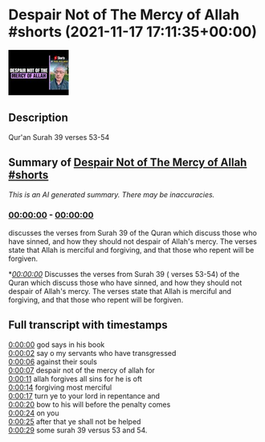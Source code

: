 # Despair Not of The Mercy of Allah #shorts (2021-11-17 17:11:35+00:00)

![alt Despair Not of The Mercy of Allah #shorts](fhrd0ZAoixo.jpg "Despair Not of The Mercy of Allah #shorts")

## Description

Qur'an Surah 39 verses 53-54

## Summary of [Despair Not of The Mercy of Allah #shorts](https://www.youtube.com/watch?v=fhrd0ZAoixo)


*This is an AI generated summary. There may be inaccuracies. [](/)*

### [00:00:00](https://www.youtube.com/watch?v=fhrd0ZAoixo&t=0) - [00:00:00](https://www.youtube.com/watch?v=fhrd0ZAoixo&t=0)

 discusses the verses from Surah 39 of the Quran which discuss those who have sinned, and how they should not despair of Allah's mercy. The verses state that Allah is merciful and forgiving, and that those who repent will be forgiven.

**[00:00:00](https://www.youtube.com/watch?v=fhrd0ZAoixo&t=0)* Discusses the verses from Surah 39 ( verses 53-54) of the Quran which discuss those who have sinned, and how they should not despair of Allah's mercy. The verses state that Allah is merciful and forgiving, and that those who repent will be forgiven.

## Full transcript with timestamps

[0:00:00](https://youtu.be/fhrd0ZAoixo?t=0) god says in his book  
[0:00:02](https://youtu.be/fhrd0ZAoixo?t=2) say o my servants who have transgressed  
[0:00:06](https://youtu.be/fhrd0ZAoixo?t=6) against their souls  
[0:00:07](https://youtu.be/fhrd0ZAoixo?t=7) despair not of the mercy of allah for  
[0:00:11](https://youtu.be/fhrd0ZAoixo?t=11) allah forgives all sins for he is oft  
[0:00:14](https://youtu.be/fhrd0ZAoixo?t=14) forgiving most merciful  
[0:00:17](https://youtu.be/fhrd0ZAoixo?t=17) turn ye to your lord in repentance and  
[0:00:20](https://youtu.be/fhrd0ZAoixo?t=20) bow to his will before the penalty comes  
[0:00:24](https://youtu.be/fhrd0ZAoixo?t=24) on you  
[0:00:25](https://youtu.be/fhrd0ZAoixo?t=25) after that ye shall not be helped  
[0:00:29](https://youtu.be/fhrd0ZAoixo?t=29) some surah 39 versus 53 and 54.  
